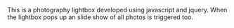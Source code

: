 This is a photography lightbox developed using javascript and jquery. When the lightbox pops up an slide show of all photos is triggered too.
